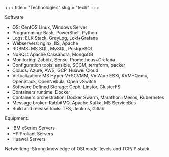 +++
title = "Technologies"
slug = "tech"
+++

Software

* OS: CentOS Linux, Windows Server
* Programming: Bash, PowerShell, Python
* Logs: ELK Stack, GreyLog, Loki+Grafana
* Webservers: nginx, IIS, Apache
* RDBMS: MS SQL, MySQL, PostgreSQL
* NoSQL: Apache Cassandra, MongoDB
* Monitoring: Zabbix, Sensu, Prometheus+Grafana
* Configuration tools: ansible, SCCM, terraform, packer
* Clouds: Azure, AWS, GCP, Huawei Cloud
* Virtualization: MS Hyper-V+SCVMM, VmWare ESXi, KVM+Qemu, OpenStack, OpenNebula, Open vSwitch
* Software Defined Storage: Ceph, Linstor, GlusterFS
* Containers runtime: Docker
* Containers orchestration: Docker Swarm, Marathon+Mesos, Kubernetes
* Message broker: RabbitMQ, Apache Kafka, MS ServiceBus
* Build and release tools: TFS, Jenkins, Gitlab

Equipment:

* IBM xSeries Servers
* HP Proliant Servers
* Huawei Servers

Networking:
Strong knowledge of OSI model levels and TCP/IP stack
